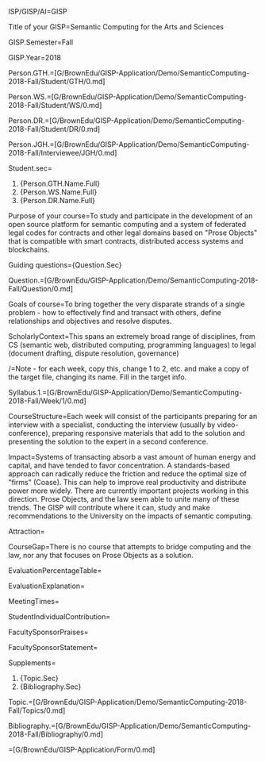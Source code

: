 ISP/GISP/AI=GISP

Title of your GISP=Semantic Computing for the Arts and Sciences

GISP.Semester=Fall

GISP.Year=2018

Person.GTH.=[G/BrownEdu/GISP-Application/Demo/SemanticComputing-2018-Fall/Student/GTH/0.md]

Person.WS.=[G/BrownEdu/GISP-Application/Demo/SemanticComputing-2018-Fall/Student/WS/0.md]

Person.DR.=[G/BrownEdu/GISP-Application/Demo/SemanticComputing-2018-Fall/Student/DR/0.md]

Person.JGH.=[G/BrownEdu/GISP-Application/Demo/SemanticComputing-2018-Fall/Interviewee/JGH/0.md]

Student.sec=<ol><li>{Person.GTH.Name.Full} <li>{Person.WS.Name.Full} <li>{Person.DR.Name.Full}</ol>

Purpose of your course=To study and participate in the development of an open source platform for semantic computing and a system of federated legal codes for contracts and other legal domains based on "Prose Objects" that is compatible with smart contracts, distributed access systems and blockchains.

Guiding questions={Question.Sec}

Question.=[G/BrownEdu/GISP-Application/Demo/SemanticComputing-2018-Fall/Question/0.md]

Goals of course=To bring together the very disparate strands of a single problem - how to effectively find and transact with others, define relationships and objectives and resolve disputes.

ScholarlyContext=This spans an extremely broad range of disciplines, from CS (semantic web, distributed computing, programming languages) to legal (document drafting, dispute resolution, governance)

/=Note - for each week, copy this, change 1 to 2, etc. and make a copy of the target file, changing its name.  Fill in the target info.

Syllabus.1.=[G/BrownEdu/GISP-Application/Demo/SemanticComputing-2018-Fall/Week/1/0.md]




CourseStructure=Each week will consist of the participants preparing for an interview with a specialist, conducting the interview (usually by video-conference), preparing responsive materials that add to the solution and presenting the solution to the expert in a second conference.

Impact=Systems of transacting absorb a vast amount of human energy and capital, and have tended to favor concentration.  A standards-based approach can radically reduce the friction and reduce the optimal size of "firms" (Coase).  This can help to improve real productivity and distribute power more widely.  There are currently important projects working in this direction.  Prose Objects, and the law seem able to unite many of these trends.  The GISP will contribute where it can, study and make recommendations to the University on the impacts of semantic computing.

Attraction=

CourseGap=There is no course that attempts to bridge computing and the law, nor any that focuses on Prose Objects as a solution.

EvaluationPercentageTable=

EvaluationExplanation=

MeetingTimes=

StudentIndividualContribution=

FacultySponsorPraises=

FacultySponsorStatement=

Supplements=<ol><li>{Topic.Sec}<li>{Bibliography.Sec}</ol>

Topic.=[G/BrownEdu/GISP-Application/Demo/SemanticComputing-2018-Fall/Topics/0.md]

Bibliography.=[G/BrownEdu/GISP-Application/Demo/SemanticComputing-2018-Fall/Bibliography/0.md]

=[G/BrownEdu/GISP-Application/Form/0.md]

